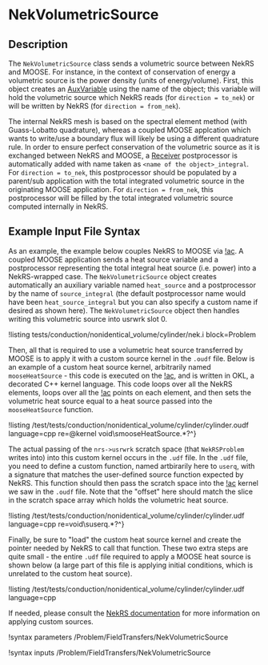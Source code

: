 # NekVolumetricSource

## Description

The `NekVolumetricSource` class sends a volumetric source between NekRS and MOOSE. For instance,
in the context of conservation of energy a volumetric source is the power density (units of
energy/volume). First, this object
creates an [AuxVariable](AuxVariable.md) using the name of the object; this variable will hold
the volumetric source which NekRS reads (for `direction = to_nek`) or will be written by NekRS (for
`direction = from_nek`).

The internal NekRS mesh is based on the spectral element method (with Guass-Lobatto
quadrature), whereas a coupled MOOSE applcation which wants to write/use a boundary flux will
likely be using a different quadrature rule. In order to ensure perfect conservation of the
volumetric source as it is exchanged between NekRS and MOOSE, a [Receiver](Receiver.md) postprocessor is automatically added with
name taken as `<name of the object>_integral`. For `direction = to_nek`, this postprocessor
should be populated by a parent/sub application with the total integrated volumetric source in the originating
MOOSE application. For `direction = from_nek`, this postprocessor will be filled by the
total integrated volumetric source computed internally in NekRS.

## Example Input File Syntax

As an example, the example below couples NekRS to MOOSE via [!ac](CHT). A coupled MOOSE
application sends a heat source variable and a postprocessor representing the total
integral heat source (i.e. power) into a NekRS-wrapped case.
The `NekVolumetricSource` object creates automatically
an auxiliary variable named `heat_source` and a postprocessor by the name of `source_integral`
(the default postprocessor name would have been `heat_source_integral` but you can also
specify a custom name if desired as shown here). The `NekVolumetricSource` object then handles
writing this volumetric source into usrwrk slot 0.

!listing tests/conduction/nonidentical_volume/cylinder/nek.i
  block=Problem

Then, all that is required to use a volumetric heat source transferred by MOOSE is to
apply it with a custom source kernel in the `.oudf` file. Below is an example
of a custom heat source kernel, arbitrarily named `mooseHeatSource` - this code is
executed on the [!ac](GPU), and is written in OKL, a decorated C++ kernel language.
This code loops over all the NekRS elements, loops over all the [!ac](GLL) points on
each element, and then sets the volumetric heat source equal to a heat source passed into
the `mooseHeatSource` function.

!listing /test/tests/conduction/nonidentical_volume/cylinder/cylinder.oudf language=cpp
  re=\@kernel void\smooseHeatSource.*?^}

The actual passing of the `nrs->usrwrk` scratch space (that `NekRSProblem` writes into)
into this custom kernel
occurs in the `.udf` file. In the `.udf` file, you need to define a custom function,
named artbirarily here to `userq`, with a signature that matches the user-defined source
function expected by NekRS. This function should then pass the scratch space
into the [!ac](OCCA) kernel we saw in the `.oudf` file. Note that the "offset"
here should match the slice in the scratch space array which holds the volumetric heat source.

!listing /test/tests/conduction/nonidentical_volume/cylinder/cylinder.udf language=cpp
  re=void\suserq.*?^}

Finally, be sure
to "load" the custom heat source kernel and create the pointer needed by NekRS
to call that function. These two extra steps are quite small - the entire `.udf`
file required to apply a MOOSE heat source is shown below (a large part of this
file is applying initial conditions, which is unrelated to the custom heat source).

!listing /test/tests/conduction/nonidentical_volume/cylinder/cylinder.udf language=cpp

If needed,
please consult the [NekRS documentation](https://nekrsdoc.readthedocs.io/en/latest/detailed_usage.html#setting-custom-source-terms)
for more information on applying custom sources.

!syntax parameters /Problem/FieldTransfers/NekVolumetricSource

!syntax inputs /Problem/FieldTransfers/NekVolumetricSource
